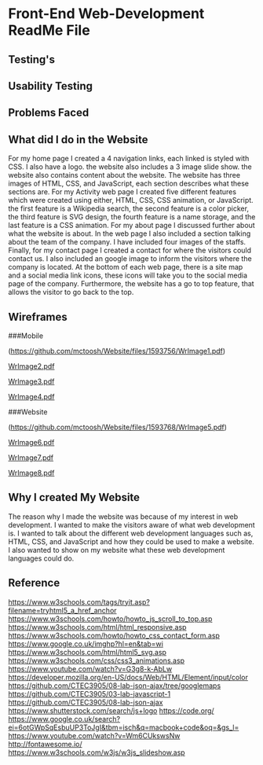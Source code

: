 # Front-End Web-Development ReadMe File

## Testing's

## Usability Testing

## Problems Faced

## What did I do in the Website
For my home page I created a 4 navigation links, each linked is styled with CSS. I also have a logo. the website also includes a 3 image slide show. the website also contains content about the website. The website has three images of HTML, CSS, and JavaScript, each section describes what these sections are. For my Activity web page I created five different features which were created using either, HTML, CSS, CSS animation, or JavaScript. the first feature is a Wikipedia search, the second feature is a color picker, the third feature is SVG design, the fourth feature is a name storage, and the last feature is a CSS animation. For my about page I discussed further about what the website is about. In the web page I also included a section talking about the team of the company. I have included four images of the staffs. Finally, for my contact page I created a contact for where the visitors could contact us. I also included an google image to inform the visitors where the company is located. At the bottom of each web page, there is a site map and a social media link icons, these icons will take you to the social media page of the company. Furthermore, the website has a go to top feature, that allows the visitor to go back to the top.  

## Wireframes
###Mobile

(https://github.com/mctoosh/Website/files/1593756/WrImage1.pdf)

[WrImage2.pdf](https://github.com/mctoosh/Website/files/1593763/WrImage2.pdf)

[WrImage3.pdf](https://github.com/mctoosh/Website/files/1593764/WrImage3.pdf)

[WrImage4.pdf](https://github.com/mctoosh/Website/files/1593765/WrImage4.pdf)

###Website

(https://github.com/mctoosh/Website/files/1593768/WrImage5.pdf)

[WrImage6.pdf](https://github.com/mctoosh/Website/files/1593769/WrImage6.pdf)

[WrImage7.pdf](https://github.com/mctoosh/Website/files/1593770/WrImage7.pdf)

[WrImage8.pdf](https://github.com/mctoosh/Website/files/1593771/WrImage8.pdf)

## Why I created My Website
The reason why I made the website was because of my interest in web development. I wanted to make the visitors aware of what web development is. I wanted to talk about the different web development languages such as, HTML, CSS, and JavaScript and how they could be used to make a website. I also wanted to show on my website what these web development languages could do.



## Reference
https://www.w3schools.com/tags/tryit.asp?filename=tryhtml5_a_href_anchor
https://www.w3schools.com/howto/howto_js_scroll_to_top.asp
https://www.w3schools.com/html/html_responsive.asp
https://www.w3schools.com/howto/howto_css_contact_form.asp
https://www.google.co.uk/imghp?hl=en&tab=wi
https://www.w3schools.com/html/html5_svg.asp
https://www.w3schools.com/css/css3_animations.asp
https://www.youtube.com/watch?v=G3g8-k-AbLw
https://developer.mozilla.org/en-US/docs/Web/HTML/Element/input/color
https://github.com/CTEC3905/08-lab-json-ajax/tree/googlemaps
https://github.com/CTEC3905/03-lab-javascript-1
https://github.com/CTEC3905/08-lab-json-ajax
https://www.shutterstock.com/search/js+logo
https://code.org/
https://www.google.co.uk/search?ei=6otGWpSqEsbuUP3ToJgI&tbm=isch&q=macbook+code&oq=&gs_l=
https://www.youtube.com/watch?v=Wm6CUkswsNw
http://fontawesome.io/
https://www.w3schools.com/w3js/w3js_slideshow.asp
